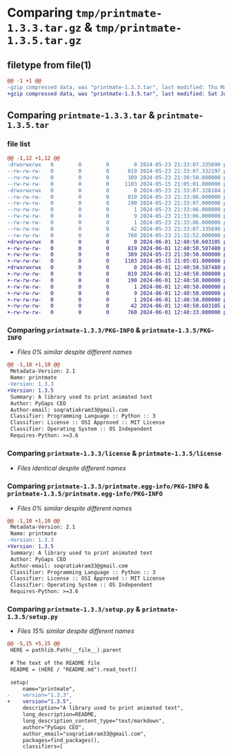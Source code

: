 # Comparing `tmp/printmate-1.3.3.tar.gz` & `tmp/printmate-1.3.5.tar.gz`

## filetype from file(1)

```diff
@@ -1 +1 @@
-gzip compressed data, was "printmate-1.3.3.tar", last modified: Thu May 23 21:33:07 2024, max compression
+gzip compressed data, was "printmate-1.3.5.tar", last modified: Sat Jun  1 12:40:50 2024, max compression
```

## Comparing `printmate-1.3.3.tar` & `printmate-1.3.5.tar`

### file list

```diff
@@ -1,12 +1,12 @@
-drwxrwxrwx   0        0        0        0 2024-05-23 21:33:07.335690 printmate-1.3.3/
--rw-rw-rw-   0        0        0      819 2024-05-23 21:33:07.332197 printmate-1.3.3/PKG-INFO
--rw-rw-rw-   0        0        0      389 2024-05-23 21:30:50.000000 printmate-1.3.3/README.md
--rw-rw-rw-   0        0        0     1103 2024-05-15 21:05:01.000000 printmate-1.3.3/license
-drwxrwxrwx   0        0        0        0 2024-05-23 21:33:07.328184 printmate-1.3.3/printmate.egg-info/
--rw-rw-rw-   0        0        0      819 2024-05-23 21:33:06.000000 printmate-1.3.3/printmate.egg-info/PKG-INFO
--rw-rw-rw-   0        0        0      190 2024-05-23 21:33:07.000000 printmate-1.3.3/printmate.egg-info/SOURCES.txt
--rw-rw-rw-   0        0        0        1 2024-05-23 21:33:06.000000 printmate-1.3.3/printmate.egg-info/dependency_links.txt
--rw-rw-rw-   0        0        0        9 2024-05-23 21:33:06.000000 printmate-1.3.3/printmate.egg-info/requires.txt
--rw-rw-rw-   0        0        0        1 2024-05-23 21:33:06.000000 printmate-1.3.3/printmate.egg-info/top_level.txt
--rw-rw-rw-   0        0        0       42 2024-05-23 21:33:07.335690 printmate-1.3.3/setup.cfg
--rw-rw-rw-   0        0        0      760 2024-05-23 21:32:52.000000 printmate-1.3.3/setup.py
+drwxrwxrwx   0        0        0        0 2024-06-01 12:40:50.603105 printmate-1.3.5/
+-rw-rw-rw-   0        0        0      819 2024-06-01 12:40:50.587480 printmate-1.3.5/PKG-INFO
+-rw-rw-rw-   0        0        0      389 2024-05-23 21:30:50.000000 printmate-1.3.5/README.md
+-rw-rw-rw-   0        0        0     1103 2024-05-15 21:05:01.000000 printmate-1.3.5/license
+drwxrwxrwx   0        0        0        0 2024-06-01 12:40:50.587480 printmate-1.3.5/printmate.egg-info/
+-rw-rw-rw-   0        0        0      819 2024-06-01 12:40:50.000000 printmate-1.3.5/printmate.egg-info/PKG-INFO
+-rw-rw-rw-   0        0        0      190 2024-06-01 12:40:50.000000 printmate-1.3.5/printmate.egg-info/SOURCES.txt
+-rw-rw-rw-   0        0        0        1 2024-06-01 12:40:50.000000 printmate-1.3.5/printmate.egg-info/dependency_links.txt
+-rw-rw-rw-   0        0        0        9 2024-06-01 12:40:50.000000 printmate-1.3.5/printmate.egg-info/requires.txt
+-rw-rw-rw-   0        0        0        1 2024-06-01 12:40:50.000000 printmate-1.3.5/printmate.egg-info/top_level.txt
+-rw-rw-rw-   0        0        0       42 2024-06-01 12:40:50.603105 printmate-1.3.5/setup.cfg
+-rw-rw-rw-   0        0        0      760 2024-06-01 12:40:33.000000 printmate-1.3.5/setup.py
```

### Comparing `printmate-1.3.3/PKG-INFO` & `printmate-1.3.5/PKG-INFO`

 * *Files 0% similar despite different names*

```diff
@@ -1,10 +1,10 @@
 Metadata-Version: 2.1
 Name: printmate
-Version: 1.3.3
+Version: 1.3.5
 Summary: A library used to print animated text
 Author: PyGaps CEO
 Author-email: soqratiakram33@gmail.com
 Classifier: Programming Language :: Python :: 3
 Classifier: License :: OSI Approved :: MIT License
 Classifier: Operating System :: OS Independent
 Requires-Python: >=3.6
```

### Comparing `printmate-1.3.3/license` & `printmate-1.3.5/license`

 * *Files identical despite different names*

### Comparing `printmate-1.3.3/printmate.egg-info/PKG-INFO` & `printmate-1.3.5/printmate.egg-info/PKG-INFO`

 * *Files 0% similar despite different names*

```diff
@@ -1,10 +1,10 @@
 Metadata-Version: 2.1
 Name: printmate
-Version: 1.3.3
+Version: 1.3.5
 Summary: A library used to print animated text
 Author: PyGaps CEO
 Author-email: soqratiakram33@gmail.com
 Classifier: Programming Language :: Python :: 3
 Classifier: License :: OSI Approved :: MIT License
 Classifier: Operating System :: OS Independent
 Requires-Python: >=3.6
```

### Comparing `printmate-1.3.3/setup.py` & `printmate-1.3.5/setup.py`

 * *Files 15% similar despite different names*

```diff
@@ -5,15 +5,15 @@
 HERE = pathlib.Path(__file__).parent
 
 # The text of the README file
 README = (HERE / "README.md").read_text()
 
 setup(
     name="printmate",
-    version="1.3.3",
+    version="1.3.5",
     description="A library used to print animated text",
     long_description=README,
     long_description_content_type="text/markdown",
     author="PyGaps CEO",
     author_email="soqratiakram33@gmail.com",
     packages=find_packages(),
     classifiers=[
```

